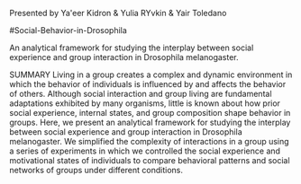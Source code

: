 
Presented by Ya'eer Kidron & Yulia RYvkin & Yair Toledano

#Social-Behavior-in-Drosophila

An analytical framework for studying the interplay between social experience and group interaction in Drosophila melanogaster.

SUMMARY
Living in a group creates a complex and dynamic environment in which the behavior of individuals is influenced by and affects the behavior of others. Although social interaction and group living are fundamental adaptations exhibited by many organisms, little is known about how prior social experience, internal states, and group composition shape behavior in groups. Here, we present an analytical framework for studying the interplay between social experience and group interaction in Drosophila melanogaster. We simplified the complexity of interactions in a group using a series of experiments in which we controlled the social experience and motivational states of individuals to compare behavioral patterns and social networks of groups under different conditions.
